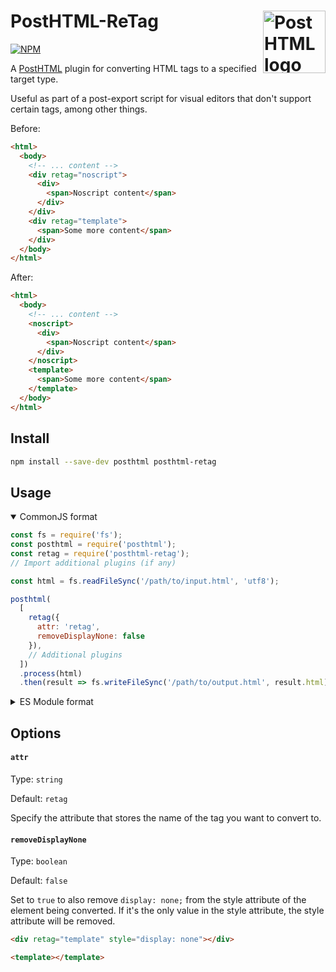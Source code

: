 # PostHTML-ReTag [<img align="right" height="100" title="PostHTML logo" src="http://posthtml.github.io/posthtml/logo.svg">](https://github.com/posthtml/posthtml)

[![NPM][npm]][npm-url]

A [PostHTML](https://github.com/posthtml/posthtml) plugin for converting HTML tags to a specified target type.

Useful as part of a post-export script for visual editors that don't support certain tags, among other things.

Before:

``` html
<html>
  <body>
    <!-- ... content -->
    <div retag="noscript">
      <div>
        <span>Noscript content</span>
      </div>
    </div>
    <div retag="template">
      <span>Some more content</span>
    </div>
  </body>
</html>
```

After:

``` html
<html>
  <body>
    <!-- ... content -->
    <noscript>
      <div>
        <span>Noscript content</span>
      </div>
    </noscript>
    <template>
      <span>Some more content</span>
    </template>
  </body>
</html>
```

## Install

```bash
npm install --save-dev posthtml posthtml-retag
```

## Usage

<details open><summary>CommonJS format</summary>

``` js
const fs = require('fs');
const posthtml = require('posthtml');
const retag = require('posthtml-retag');
// Import additional plugins (if any)

const html = fs.readFileSync('/path/to/input.html', 'utf8');

posthtml(
  [
    retag({
      attr: 'retag',
      removeDisplayNone: false
    }),
    // Additional plugins
  ])
  .process(html)
  .then(result => fs.writeFileSync('/path/to/output.html', result.html));
```
</details>

<details><summary>ES Module format</summary>

``` js
import { readFileSync, writeFileSync } from 'fs';
import posthtml from 'posthtml';
import retag from 'posthtml-retag';
// Import additional plugins (if any)

const html = readFileSync('/path/to/input.html', 'utf8');

posthtml(
  [
    retag({
      attr: 'retag',
      removeDisplayNone: false
    }),
    // Additional plugins
  ])
  .process(html)
  .then(result => writeFileSync('/path/to/output.html', result.html));
```
</details>

## Options

#### `attr`

Type: `string`

Default: `retag`

Specify the attribute that stores the name of the tag you want to convert to.


#### `removeDisplayNone`

Type: `boolean`

Default: `false`

Set to `true` to also remove `display: none;` from the style attribute of the element being converted. If it's the only value in the style attribute, the style attribute will be removed.

```html
<div retag="template" style="display: none"></div>
```

```html
<template></template>
```

[npm]: https://img.shields.io/npm/v/posthtml-retag.svg
[npm-url]: https://npmjs.com/package/posthtml-retag
